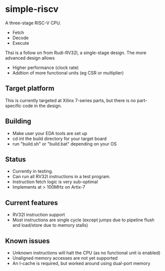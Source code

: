 # simple-riscv

A three-stage RISC-V CPU. 

- Fetch
- Decode
- Execute

Thsi is a follow on from Rudi-RV32I, a single-stage design. The more advanced design allows

- Higher performance (clock rate)
- Addtion of more functional units (eg CSR or multiplier)

## Target platform

This is currently targeted at Xilinx 7-series parts, but there is no part-specific code in the design.

## Building

- Make user your EDA tools are set up
- cd int the build directory for your target board
- run "build.sh" or "build.bat" depending on your OS

## Status
- Currently in testing.
- Can run all RV32I instructions in a test program.
- Instruction fetch logic is very sub-optimal
- Implements at > 100MHz on Artix-7

## Current features
- RV32I instruction support
- Most instructions are single cycle (except jumps due to pipeline flush and load/store due to memory stalls)

## Known issues
- Unknown instructions will halt the CPU (as no functional unit is enabled)
- Unaligned memory accesses are not yet supported
- An I-cache is required, but worked around using dual-port memory
